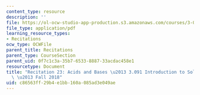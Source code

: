 ```yaml
---
content_type: resource
description: ''
file: https://ol-ocw-studio-app-production.s3.amazonaws.com/courses/3-091-introduction-to-solid-state-chemistry-fall-2018/c86563ff29b4e1bb160a085ad3e049ae_MIT3_091F18_REC23.pdf
file_type: application/pdf
learning_resource_types:
- Recitations
ocw_type: OCWFile
parent_title: Recitations
parent_type: CourseSection
parent_uid: 0f7c1c3a-35b7-6533-8887-33acdac458e1
resourcetype: Document
title: "Recitation 23: Acids and Bases \u2013 3.091 Introduction to Solid-State Chemistry\
  \ \u2013 Fall 2018"
uid: c86563ff-29b4-e1bb-160a-085ad3e049ae
---
```

